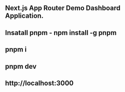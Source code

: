 ## Next.js App Router Demo Dashboard Application.
## Insatall pnpm - npm install -g pnpm
## pnpm i
## pnpm dev
## http://localhost:3000 

